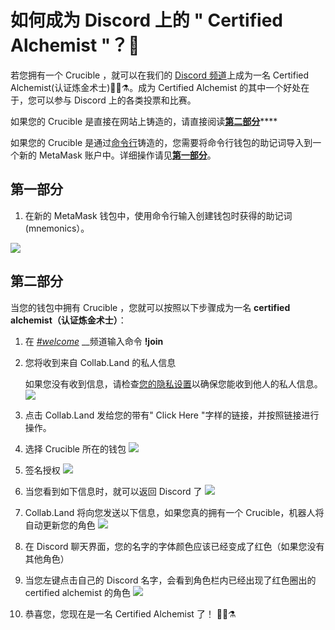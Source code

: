 # 如何成为 Discord 上的 " Certified Alchemist "？💬

若您拥有一个 Crucible ，就可以在我们的 [Discord 频道](https://discord.com/invite/qWQQMMKjKe)上成为一名 Certified Alchemist\(认证炼金术士\)🧙‍♂️⚗。成为 Certified Alchemist 的其中一个好处在于，您可以参与 Discord 上的各类投票和比赛。

如果您的 Crucible 是直接在网站上铸造的，请直接阅读[**第二部分**](how-to-become-a-certified-alchemist-on-discord.md#di-er-bu-fen)\*\*\*\*

如果您的 Crucible 是通过[命令行](https://github.com/alchemistcoin/alchemist)铸造的，您需要将命令行钱包的助记词导入到一个新的 MetaMask 账户中。详细操作请见[**第一部分**](how-to-become-a-certified-alchemist-on-discord.md#di-yi-bu-fen)。

## 第一部分

1. 在新的 MetaMask 钱包中，使用命令行输入创建钱包时获得的助记词\(mnemonics）。

![](https://i.imgur.com/4RxfjZs.png)

## 第二部分

当您的钱包中拥有 Crucible ，您就可以按照以下步骤成为一名 **certified alchemist（认证炼金术士）**：

1. 在 [_\#welcome_](http://discord.alchemist.wtf) __频道输入命令 **!join**
2. 您将收到来自 Collab.Land 的私人信息

   如果您没有收到信息，请检查[您的隐私设置](https://support.discord.com/hc/en-us/articles/217916488-Blocking-Privacy-Settings-)以确保您能收到他人的私人信息。  
   ![](https://i.imgur.com/2UvO1ZL.png)

3. 点击 Collab.Land 发给您的带有" Click Here "字样的链接，并按照链接进行操作。
4. 选择 Crucible 所在的钱包 ![](https://i.imgur.com/y4bXisJ.png)
5. 签名授权 ![](https://i.imgur.com/nF29cFo.png)
6. 当您看到如下信息时，就可以返回 Discord 了 ![](https://i.imgur.com/WVIelT9.png)
7. Collab.Land 将向您发送以下信息，如果您真的拥有一个 Crucible，机器人将自动更新您的角色 ![](https://i.imgur.com/1UMmipM.png)
8. 在 Discord 聊天界面，您的名字的字体颜色应该已经变成了红色（如果您没有其他角色）
9. 当您左键点击自己的 Discord 名字，会看到角色栏内已经出现了红色圈出的 certified alchemist 的角色 ![](https://i.imgur.com/KTO91Q1.png)
10. 恭喜您，您现在是一名 Certified Alchemist 了！ 🧙‍♂️⚗

